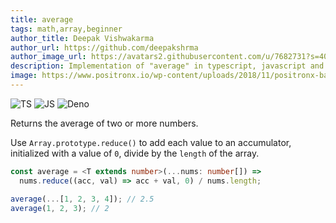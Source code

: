 ```yaml
---
title: average
tags: math,array,beginner
author_title: Deepak Vishwakarma
author_url: https://github.com/deepakshrma
author_image_url: https://avatars2.githubusercontent.com/u/7682731?s=400
description: Implementation of "average" in typescript, javascript and deno.
image: https://www.positronx.io/wp-content/uploads/2018/11/positronx-banner-1152-1.jpg
---
```


![TS](https://img.shields.io/badge/supports-typescript-blue.svg?style=flat-square)
![JS](https://img.shields.io/badge/supports-javascript-yellow.svg?style=flat-square)
![Deno](https://img.shields.io/badge/supports-deno-green.svg?style=flat-square)

Returns the average of two or more numbers.

Use `Array.prototype.reduce()` to add each value to an accumulator, initialized with a value of `0`, divide by the `length` of the array.

```ts title="typescript"
const average = <T extends number>(...nums: number[]) =>
  nums.reduce((acc, val) => acc + val, 0) / nums.length;
```

```ts title="typescript"
average(...[1, 2, 3, 4]); // 2.5
average(1, 2, 3); // 2
```

